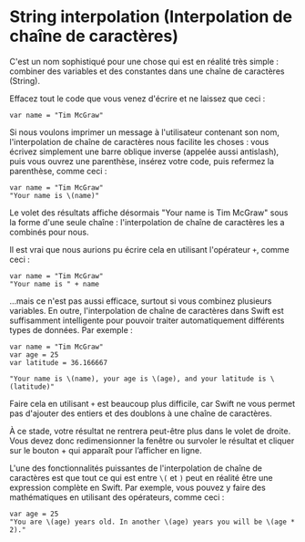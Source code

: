 # String interpolation (Interpolation de chaîne de caractères)

C'est un nom sophistiqué pour une chose qui est en réalité très simple : combiner des variables et des constantes dans une chaîne de caractères (String).

Effacez tout le code que vous venez d'écrire et ne laissez que ceci :

    var name = "Tim McGraw"

Si nous voulons imprimer un message à l'utilisateur contenant son nom, l'interpolation de chaîne de caractères nous facilite les choses : vous écrivez simplement une barre oblique inverse (appelée aussi antislash), puis vous ouvrez une parenthèse, insérez votre code, puis refermez la parenthèse, comme ceci :

    var name = "Tim McGraw"
    "Your name is \(name)"

Le volet des résultats affiche désormais "Your name is Tim McGraw" sous la forme d'une seule chaîne : l'interpolation de chaîne de caractères les a combinés pour nous.

Il est vrai que nous aurions pu écrire cela en utilisant l'opérateur `+`, comme ceci :

    var name = "Tim McGraw"
    "Your name is " + name

  …mais ce n'est pas aussi efficace, surtout si vous combinez plusieurs variables. En outre, l'interpolation de chaîne de caractères dans Swift est suffisamment intelligente pour pouvoir traiter automatiquement différents types de données. Par exemple :

    var name = "Tim McGraw"
    var age = 25
    var latitude = 36.166667

    "Your name is \(name), your age is \(age), and your latitude is \(latitude)"

Faire cela en utilisant `+` est beaucoup plus difficile, car Swift ne vous permet pas d'ajouter des entiers et des doublons à une chaîne de caractères.

À ce stade, votre résultat ne rentrera peut-être plus dans le volet de droite. Vous devez donc redimensionner la fenêtre ou survoler le résultat et cliquer sur le bouton + qui apparaît pour l’afficher en ligne.

L'une des fonctionnalités puissantes de l'interpolation de chaîne de caractères est que tout ce qui est entre `\(` et `)` peut en réalité être une expression complète en Swift. Par exemple, vous pouvez y faire des mathématiques en utilisant des opérateurs, comme ceci :

    var age = 25
    "You are \(age) years old. In another \(age) years you will be \(age * 2)."
